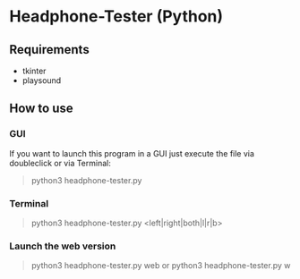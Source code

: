 # Headphone-Tester (Python)

## Requirements
- tkinter
- playsound

## How to use
### GUI
If you want to launch this program in a GUI just execute the file via doubleclick or via Terminal:
> python3 headphone-tester.py

### Terminal
> python3 headphone-tester.py <left|right|both|l|r|b>

### Launch the web version
> python3 headphone-tester.py web
or
> python3 headphone-tester.py w
